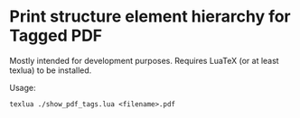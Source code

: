 # Print structure element hierarchy for Tagged PDF

Mostly intended for development purposes. Requires LuaTeX (or at least texlua) to be installed.

Usage:

    texlua ./show_pdf_tags.lua <filename>.pdf
